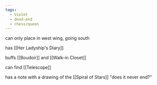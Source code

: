 ```yaml
---
tags:
  - Violet
  - dead-end
  - chess/queen
---
```

can only place in west wing, going south

has [[Her Ladyship's Diary]]

buffs [[Boudoir]] and [[Walk-in Closet]]

can find [[Telescope]]

has a note with a drawing of the [[Spiral of Stars]] "does it never end?"
